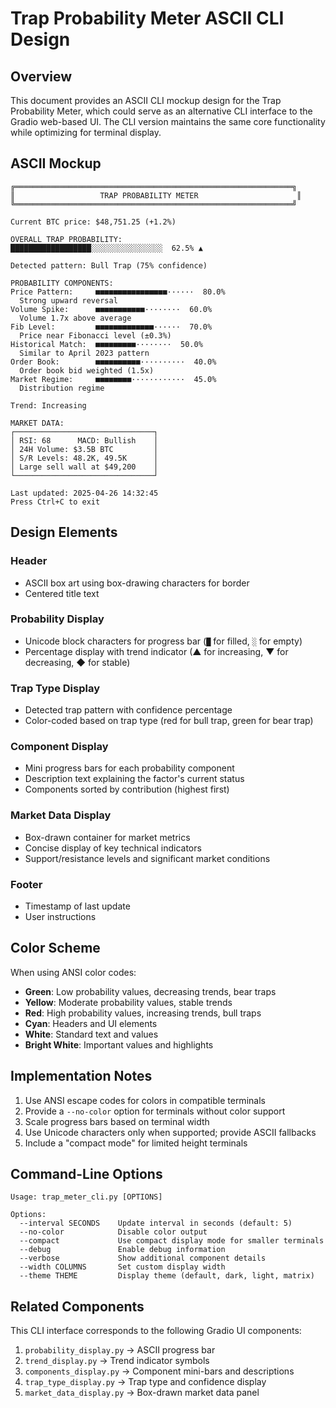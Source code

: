 # Trap Probability Meter ASCII CLI Design

## Overview

This document provides an ASCII CLI mockup design for the Trap Probability Meter, which could serve as an alternative CLI interface to the Gradio web-based UI. The CLI version maintains the same core functionality while optimizing for terminal display.

## ASCII Mockup

```
╔══════════════════════════════════════════════════════════════╗
║                   TRAP PROBABILITY METER                      ║
╚══════════════════════════════════════════════════════════════╝

Current BTC price: $48,751.25 (+1.2%)

OVERALL TRAP PROBABILITY:
██████████████████░░░░░░░░░░░░░░░░  62.5% ▲

Detected pattern: Bull Trap (75% confidence)

PROBABILITY COMPONENTS:
Price Pattern:     ■■■■■■■■■■■■■■■■······  80.0%
  Strong upward reversal
Volume Spike:      ■■■■■■■■■■■········  60.0%
  Volume 1.7x above average
Fib Level:         ■■■■■■■■■■■■■······  70.0%
  Price near Fibonacci level (±0.3%)
Historical Match:  ■■■■■■■■■········  50.0%
  Similar to April 2023 pattern
Order Book:        ■■■■■■■■■■··········  40.0%
  Order book bid weighted (1.5x)
Market Regime:     ■■■■■■■■············  45.0%
  Distribution regime

Trend: Increasing

MARKET DATA:
┌───────────────────────────────┐
│ RSI: 68      MACD: Bullish    │
│ 24H Volume: $3.5B BTC         │
│ S/R Levels: 48.2K, 49.5K      │
│ Large sell wall at $49,200    │
└───────────────────────────────┘

Last updated: 2025-04-26 14:32:45
Press Ctrl+C to exit
```

## Design Elements

### Header
- ASCII box art using box-drawing characters for border
- Centered title text

### Probability Display
- Unicode block characters for progress bar (`█` for filled, `░` for empty)
- Percentage display with trend indicator (▲ for increasing, ▼ for decreasing, ◆ for stable)

### Trap Type Display
- Detected trap pattern with confidence percentage
- Color-coded based on trap type (red for bull trap, green for bear trap)

### Component Display
- Mini progress bars for each probability component
- Description text explaining the factor's current status
- Components sorted by contribution (highest first)

### Market Data Display
- Box-drawn container for market metrics
- Concise display of key technical indicators
- Support/resistance levels and significant market conditions

### Footer
- Timestamp of last update
- User instructions

## Color Scheme

When using ANSI color codes:

- **Green**: Low probability values, decreasing trends, bear traps
- **Yellow**: Moderate probability values, stable trends
- **Red**: High probability values, increasing trends, bull traps
- **Cyan**: Headers and UI elements
- **White**: Standard text and values
- **Bright White**: Important values and highlights

## Implementation Notes

1. Use ANSI escape codes for colors in compatible terminals
2. Provide a `--no-color` option for terminals without color support
3. Scale progress bars based on terminal width
4. Use Unicode characters only when supported; provide ASCII fallbacks
5. Include a "compact mode" for limited height terminals

## Command-Line Options

```
Usage: trap_meter_cli.py [OPTIONS]

Options:
  --interval SECONDS    Update interval in seconds (default: 5)
  --no-color            Disable color output
  --compact             Use compact display mode for smaller terminals
  --debug               Enable debug information
  --verbose             Show additional component details
  --width COLUMNS       Set custom display width
  --theme THEME         Display theme (default, dark, light, matrix)
```

## Related Components

This CLI interface corresponds to the following Gradio UI components:

1. `probability_display.py` → ASCII progress bar
2. `trend_display.py` → Trend indicator symbols
3. `components_display.py` → Component mini-bars and descriptions
4. `trap_type_display.py` → Trap type and confidence display
5. `market_data_display.py` → Box-drawn market data panel